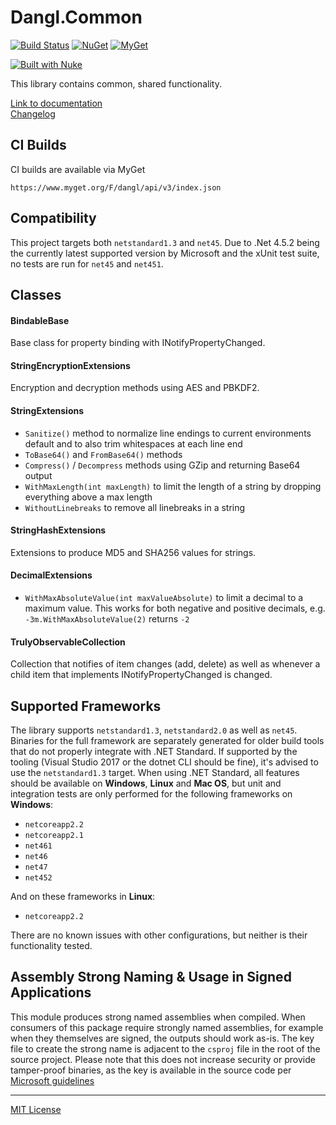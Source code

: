 # Dangl.Common
[![Build Status](https://jenkins.dangl.me/buildStatus/icon?job=Dangl.Common/dev)](https://jenkins.dangl.me/job/Dangl.Common/job/dev/)
[![NuGet](https://img.shields.io/nuget/v/Dangl.Common.svg)](https://www.nuget.org/packages/Dangl.Common)
[![MyGet](https://img.shields.io/myget/dangl/v/Dangl.Common.svg)]()

[![Built with Nuke](http://nuke.build/rounded)](https://www.nuke.build)  

This library contains common, shared functionality.

[Link to documentation](https://docs.dangl-it.com/Projects/Dangl.Common)  
[Changelog](./CHANGELOG.md)  

## CI Builds

CI builds are available via MyGet

    https://www.myget.org/F/dangl/api/v3/index.json

## Compatibility

This project targets both `netstandard1.3` and `net45`. Due to .Net 4.5.2 being the currently latest supported version
by Microsoft and the xUnit test suite, no tests are run for `net45` and `net451`.

## Classes

#### BindableBase
Base class for property binding with INotifyPropertyChanged.

#### StringEncryptionExtensions
Encryption and decryption methods using AES and PBKDF2.

#### StringExtensions
* `Sanitize()` method to normalize line endings to current environments default and to also trim whitespaces at each line end
* `ToBase64()` and `FromBase64()` methods
* `Compress()` / `Decompress` methods using GZip and returning Base64 output
* `WithMaxLength(int maxLength)` to limit the length of a string by dropping everything above a max length
* `WithoutLinebreaks` to remove all linebreaks in a string

#### StringHashExtensions
Extensions to produce MD5 and SHA256 values for strings.

#### DecimalExtensions
* `WithMaxAbsoluteValue(int maxValueAbsolute)` to limit a decimal to a maximum value. This works for both negative and positive decimals, e.g. `-3m.WithMaxAbsoluteValue(2)` returns `-2`

#### TrulyObservableCollection

Collection that notifies of item changes (add, delete) as well as whenever a child item that implements INotifyPropertyChanged is changed.

## Supported Frameworks

The library supports `netstandard1.3`, `netstandard2.0` as well as `net45`. Binaries for the full framework are separately generated for older build tools that do not properly integrate with .NET Standard.
If supported by the tooling (Visual Studio 2017 or the dotnet CLI should be fine), it's advised to use the `netstandard1.3` target.
When using .NET Standard, all features should be available on **Windows**, **Linux** and **Mac OS**, but unit and integration tests are only performed for the following frameworks on **Windows**:
  - `netcoreapp2.2`
  - `netcoreapp2.1`
  - `net461`
  - `net46`
  - `net47`
  - `net452`

And on these frameworks in **Linux**:
  - `netcoreapp2.2`

There are no known issues with other configurations, but neither is their functionality tested.

## Assembly Strong Naming & Usage in Signed Applications

This module produces strong named assemblies when compiled. When consumers of this package require strongly named assemblies, for example when they
themselves are signed, the outputs should work as-is.
The key file to create the strong name is adjacent to the `csproj` file in the root of the source project. Please note that this does not increase
security or provide tamper-proof binaries, as the key is available in the source code per 
[Microsoft guidelines](https://msdn.microsoft.com/en-us/library/wd40t7ad(v=vs.110).aspx)

---

[MIT License](LICENSE.md)
